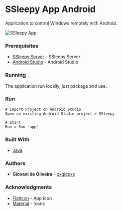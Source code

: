 # SSleepy App Android
Application to control Windows remotely with Android.

![SSleepy App](https://i.imgur.com/HhcuVFQ.jpg)

### Prerequisites
* [SSleepy Server](https://github.com/xxgicoxx/ssleepy-server) - SSleepy Server
* [Android Studio](https://developer.android.com/studio/?gclid=CjwKCAjwzIH7BRAbEiwAoDxxTlrgZkmyizEw2L4qu6vmLIn4teX-87ir1-rnV_lOYI8Pfj6X65JOfBoCMBIQAvD_BwE&gclsrc=aw.ds) - Android Studio

### Running
The application run locally, just package and use.

### Run
````
# Import Project on Android Studio
Open an existing Android Studio project > SSleepy

# Start
Run > Run 'app'
````

### Built With
* [Java](https://www.java.com/pt_BR/)

### Authors
* **Giovani de Oliveira** - [xxgicoxx](https://github.com/xxgicoxx)

### Acknowledgments
* [FlatIcon](https://www.flaticon.com/) - App Icon
* [Material](https://material.io/resources/icons/) - Icons